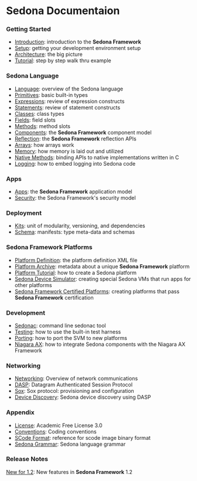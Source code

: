 # Sedona Documentaion

### Getting Started
- [Introduction](./quickstart/intro.md): introduction to the **Sedona Framework**
- [Setup](./quickstart/setup.md): getting your development environment setup
- [Architecture](./quickstart/architecture.md): the big picture
- [Tutorial](./quickstart/tutorial.md): step by step walk thru example

### Sedona Language
- [Language](./language/lang.md): overview of the Sedona language
- [Primitives](./language/primitives.md): basic built-in types
- [Expressions](./language/expr.md): review of expression constructs
- [Statements](./language/stmt.md): review of statement constructs
- [Classes](./language/classes.md): class types
- [Fields](./language/fields.md): field slots
- [Methods](./language/methods.md): method slots
- [Components](./language/components.md): the **Sedona Framework** component model
- [Reflection](./language/reflection.md): the **Sedona Framework** reflection APIs
- [Arrays](./language/arrays.md): how arrays work
- [Memory](./language/memory.md): how memory is laid out and utilized
- [Native Methods](./language/nativeMethods.md): binding APIs to native implementations written in C
- [Logging](./language/logging.md): how to embed logging into Sedona code

### Apps
- [Apps](./apps/apps.md): the **Sedona Framework** application model
- [Security](./apps/security.md): the Sedona Framework's security model

### Deployment
- [Kits](./deployment/kits.md): unit of modularity, versioning, and dependencies
- [Schema](./deployment/schema.md): manifests: type meta-data and schemas

### Sedona Framework Platforms
- [Platform Definition](./platforms/platDef.md): the platform definition XML file
- [Platform Archive](./platforms/par.md): metadata about a unique **Sedona Framework** platform
- [Platform Tutorial](./platforms/platTutorial.md): how to create a Sedona platform
- [Sedona Device Simulator](./platforms/deviceSim.md): creating special Sedona VMs that run apps for other platforms
- [Sedona Framework Certified Platforms](./platforms/platCertified.md): creating platforms that pass **Sedona Framework** certification

### Development
- [Sedonac](./development/sedonac.md): command line sedonac tool
- [Testing](./development/testing.md): how to use the built-in test harness
- [Porting](./development/porting.md): how to port the SVM to new platforms
- [Niagara AX](./development/niagara.md): how to integrate Sedona components with the Niagara AX Framework

### Networking
- [Networking](./networking/networking.md): Overview of network communications
- [DASP](./networking/dasp.md): Datagram Authenticated Session Protocol
- [Sox](./networking/sox.md): Sox protocol: provisioning and configuration
- [Device Discovery](./networking/discover.md): Sedona device discovery using DASP

### Appendix
- [License](./appendix/license.md): Academic Free License 3.0
- [Conventions](./appendix/conventions.md): Coding conventions
- [SCode Format](./appendix/scodeFormat.md): reference for scode image binary format
- [Sedona Grammar](./appendix/grammar.md): Sedona language grammar

### Release Notes
[New for 1.2](./releases/newFor12.md): New features in **Sedona Framework** 1.2
